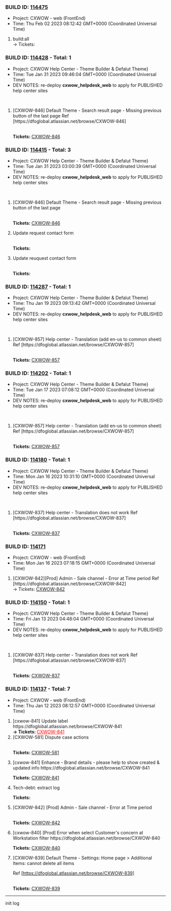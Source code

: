 



### BUILD ID: [114475](https://dfoglobal.visualstudio.com/DFO/_build/results?buildId=114475&view=results)<br>  
<ul>
<li>Project: CXWOW - web (FrontEnd)</li>
<li>Time: Thu Feb 02 2023 08:12:42 GMT+0000 (Coordinated Universal Time)</li>
</ul>
<ol><li>build:all <div>&rarr; Tickets:  </div></li></ol>



### BUILD ID: [114428](https://dfoglobal.visualstudio.com/DFO/_build/results?buildId=114428&view=results) - Total: 1 <br>  
<ul>
<li>Project: CXWOW Help Center - Theme Builder & Defalut Theme}</li>
<li>Time: Tue Jan 31 2023 09:46:04 GMT+0000 (Coordinated Universal Time)</li>
<li>DEV NOTES: re-deploy <strong>cxwow_helpdesk_web</strong> to apply for PUBLISHED help center sites</li>
</ul> 
<br>  
<ol><li> [CXWOW-846] Default Theme - Search result page - Missing previous button of the last page
Ref
[https://dfoglobal.atlassian.net/browse/CXWOW-846]
 
 <br> <strong>Tickets: </strong><a href="https://dfoglobal.atlassian.net/browse/CXWOW-846">CXWOW-846</a> </li></ol>



### BUILD ID: [114415](https://dfoglobal.visualstudio.com/DFO/_build/results?buildId=114415&view=results) - Total: 3 <br>  
<ul>
<li>Project: CXWOW Help Center - Theme Builder & Defalut Theme}</li>
<li>Time: Tue Jan 31 2023 03:00:39 GMT+0000 (Coordinated Universal Time)</li>
<li>DEV NOTES: re-deploy <strong>cxwow_helpdesk_web</strong> to apply for PUBLISHED help center sites</li>
</ul> 
<br>  
<ol><li> [CXWOW-846] Default Theme - Search result page - Missing previous button of the last page
 
 <br> <strong>Tickets: </strong><a href="https://dfoglobal.atlassian.net/browse/CXWOW-846">CXWOW-846</a> </li>
<li> Update request contact form
 
 <br> <strong>Tickets: </strong> </li>
<li> Update reuquest contact form
 
 <br> <strong>Tickets: </strong> </li></ol>



### BUILD ID: [114287](https://dfoglobal.visualstudio.com/DFO/_build/results?buildId=114287&view=results) - Total: 1 <br>  
<ul>
<li>Project: CXWOW Help Center - Theme Builder & Defalut Theme}</li>
<li>Time: Thu Jan 19 2023 09:13:42 GMT+0000 (Coordinated Universal Time)</li>
<li>DEV NOTES: re-deploy <strong>cxwow_helpdesk_web</strong> to apply for PUBLISHED help center sites</li>
</ul> 
<br>  
<ol><li> [CXWOW-857] Help center - Translation (add en-us to common sheet)
Ref
[https://dfoglobal.atlassian.net/browse/CXWOW-857]
 
 <br> <strong>Tickets: </strong><a href="https://dfoglobal.atlassian.net/browse/CXWOW-857">CXWOW-857</a> </li></ol>



### BUILD ID: [114202](https://dfoglobal.visualstudio.com/DFO/_build/results?buildId=114202&view=results) - Total: 1 <br>  
<ul>
<li>Project: CXWOW Help Center - Theme Builder & Defalut Theme}</li>
<li>Time: Tue Jan 17 2023 07:08:12 GMT+0000 (Coordinated Universal Time)</li>
<li>DEV NOTES: re-deploy <strong>cxwow_helpdesk_web</strong> to apply for PUBLISHED help center sites</li>
</ul> 
<br>  
<ol><li> [CXWOW-857] Help center - Translation (add en-us to common sheet)
Ref
[https://dfoglobal.atlassian.net/browse/CXWOW-857]
 
 <br> <strong>Tickets: </strong><a href="https://dfoglobal.atlassian.net/browse/CXWOW-857">CXWOW-857</a> </li></ol>



### BUILD ID: [114180](https://dfoglobal.visualstudio.com/DFO/_build/results?buildId=114180&view=results) - Total: 1 <br>  
<ul>
<li>Project: CXWOW Help Center - Theme Builder & Defalut Theme}</li>
<li>Time: Mon Jan 16 2023 10:31:10 GMT+0000 (Coordinated Universal Time)</li>
<li>DEV NOTES: re-deploy <strong>cxwow_helpdesk_web</strong> to apply for PUBLISHED help center sites</li>
</ul> 
<br>  
<ol><li> [CXWOW-837] Help center - Translation does not work
Ref
[https://dfoglobal.atlassian.net/browse/CXWOW-837]
 
 <br> <strong>Tickets: </strong><a href="https://dfoglobal.atlassian.net/browse/CXWOW-837">CXWOW-837</a> </li></ol>



### BUILD ID: [114171](https://dfoglobal.visualstudio.com/DFO/_build/results?buildId=114171&view=results)<br>  
<ul>
<li>Project: CXWOW - web (FrontEnd)</li>
<li>Time: Mon Jan 16 2023 07:18:15 GMT+0000 (Coordinated Universal Time)</li>
</ul>
<ol><li>[CXWOW-842][Prod] Admin - Sale channel - Error at Time period
Ref
[https://dfoglobal.atlassian.net/browse/CXWOW-842] <div>&rarr; Tickets: <a href="https://dfoglobal.atlassian.net/browse/CXWOW-842">CXWOW-842</a> </div></li></ol>



### BUILD ID: [114150](https://dfoglobal.visualstudio.com/DFO/_build/results?buildId=114150&view=results) - Total: 1 <br>  
<ul>
<li>Project: CXWOW Help Center - Theme Builder & Defalut Theme}</li>
<li>Time: Fri Jan 13 2023 04:48:04 GMT+0000 (Coordinated Universal Time)</li>
<li>DEV NOTES: re-deploy <strong>cxwow_helpdesk_web</strong> to apply for PUBLISHED help center sites</li>
</ul> 
<br>  
<ol><li> [CXWOW-837] Help center - Translation does not work
Ref
[https://dfoglobal.atlassian.net/browse/CXWOW-837]
 
 <br> <strong>Tickets: </strong><a href="https://dfoglobal.atlassian.net/browse/CXWOW-837">CXWOW-837</a> </li></ol>



### BUILD ID: [114137](https://dfoglobal.visualstudio.com/DFO/_build/results?buildId=114137&view=results) - Total: 7 <br>  
<ul>
<li>Project: CXWOW - web (FrontEnd)</li>
<li>Time: Thu Jan 12 2023 08:12:57 GMT+0000 (Coordinated Universal Time)</li>
</ul>
<ol><li> [cxwow-841] Update label
https://dfoglobal.atlassian.net/browse/CXWOW-841
 
<div>
<strong> &rarr; Tickets: </strong><a href="https://dfoglobal.atlassian.net/browse/CXWOW-841" style="color:red">CXWOW-841</a>
 </div>

  </li>
<li> [CXWOW-581] Dispute case actions
 
 <br> <strong>Tickets: </strong><a href="https://dfoglobal.atlassian.net/browse/CXWOW-581">CXWOW-581</a> </li>
<li> [cxwow-841] Enhance - Brand details - please help to show created & updated info
https://dfoglobal.atlassian.net/browse/CXWOW-841
 
 <strong>Tickets: </strong><a href="https://dfoglobal.atlassian.net/browse/CXWOW-841">CXWOW-841</a> </li>
<li> Tech-debt: extract log
 
 <strong>Tickets: </strong> </li>
<li> [CXWOW-842] [Prod] Admin - Sale channel - Error at Time period
 
 <br> <strong>Tickets: </strong><a href="https://dfoglobal.atlassian.net/browse/CXWOW-842">CXWOW-842</a> </li>
<li> [cxwow-840] [Prod] Error when select Customer's concern at Workstation filter
https://dfoglobal.atlassian.net/browse/CXWOW-840
 
 <strong>Tickets: </strong><a href="https://dfoglobal.atlassian.net/browse/CXWOW-840">CXWOW-840</a> </li>
<li> [CXWOW-839] Default Theme - Settings: Home page > Additional Items: cannot delete all items

Ref
[https://dfoglobal.atlassian.net/browse/CXWOW-839]
 
 <br> <strong>Tickets: </strong><a href="https://dfoglobal.atlassian.net/browse/CXWOW-839">CXWOW-839</a> </li>
</ol>


 ***
 init log
